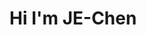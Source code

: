 <!DOCTYPE html>
<html>
  <head>
    <meta charset="utf-8">
  </head>
  <body>
    <h1>Hi I'm JE-Chen</h1>
  </body>
</html>

